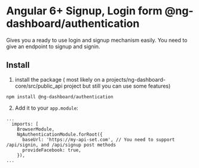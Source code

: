 # Angular 6+ Signup, Login form @ng-dashboard/authentication
Gives you a ready to use login and signup mechanism easily. You need to give an endpoint to signup and signin.


## Install

1. install the package ( most likely on a projects/ng-dashboard-core/src/public_api project but still you can use some features)

```
npm install @ng-dashboard/authentication
```

2. Add it to your `app.module`:

```
...
  imports: [
    BrowserModule,
    NgAuthenticationModule.forRoot({
      baseUrl: 'https://my-api-set.com', // You need to support /api/signin, and /api/signup post methods
      provideFacebook: true,
    }),
...
